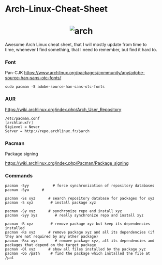 # Arch-Linux-Cheat-Sheet

<h1 align="center">
	<img src="https://www.archlinux.org/static/logos/archlinux-logo-dark-90dpi.ebdee92a15b3.png" alt="arch">
</h1>

Awesome Arch Linux cheat sheet, that I will mostly update from time to time, whenever I find something, that I need to remember, but find it hard to. 

### Font
Pan-CJK 
https://www.archlinux.org/packages/community/any/adobe-source-han-sans-otc-fonts/
~~~
sudo pacman -S adobe-source-han-sans-otc-fonts 
~~~

### AUR
https://wiki.archlinux.org/index.php/Arch_User_Repository
~~~
/etc/pacman.conf
[archlinuxfr]
SigLevel = Never
Server = http://repo.archlinux.fr/$arch
~~~

### Pacman
Package signing

https://wiki.archlinux.org/index.php/Pacman/Package_signing

### Commands

~~~
pacman -Syy      	  # force synchronization of repository databases
pacman -Syu		 # 

pacman -Ss xyz   	# search repository database for packages for xyz
pacman -S xyz    	 # install package xyz

pacman -Sy xyz   	# synchronize repo and install xyz
pacman -Syy xyz        # really synchronize repo and install xyz

pacman -R xyz    	 # remove package xyz but keep its dependencies installed
pacman -Rs xyz   	# remove package xyz and all its dependencies (if they are not required by any other package)
pacman -Rsc xyz        # remove package xyz, all its dependencies and packages that depend on the target package
pacman -Ql xyz   	# show all files installed by the package xyz
pacman -Qo /path     # find the package which installed the file at /pat
~~~
